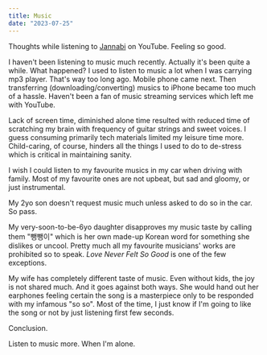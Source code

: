```yaml
---
title: Music
date: "2023-07-25"
---
```


Thoughts while listening to [Jannabi](https://www.youtube.com/@BandJannabi) on YouTube.
Feeling so good.

I haven't been listening to music much recently. 
Actually it's been quite a while.
What happened?
I used to listen to music a lot when I was carrying mp3 player.
That's way too long ago.
Mobile phone came next.
Then transferring (downloading/converting) musics to iPhone became too much of a hassle.
Haven't been a fan of music streaming services which left me with YouTube.

Lack of screen time, diminished alone time resulted with reduced time of scratching my brain with frequency of guitar strings and sweet voices.
I guess consuming primarily tech materials limited my leisure time more.
Child-caring, of course, hinders all the things I used to do to de-stress which is critical in maintaining sanity.

I wish I could listen to my favourite musics in my car when driving with family.
Most of my favourite ones are not upbeat, but sad and gloomy, or just instrumental.

My 2yo son doesn't request music much unless asked to do so in the car. So pass.

My very-soon-to-be-6yo daughter disapproves my music taste by calling them "뺑뺑이" which is her own made-up Korean word for something she dislikes or uncool. Pretty much all my favourite musicians' works are prohibited so to speak.
*Love Never Felt So Good* is one of the few exceptions.

My wife has completely different taste of music. Even without kids, the joy is not shared much.
And it goes against both ways.
She would hand out her earphones feeling certain the song is a masterpiece only to be responded with my infamous "so so".
Most of the time, I just know if I'm going to like the song or not by just listening first few seconds.

Conclusion.

Listen to music more. When I'm alone.